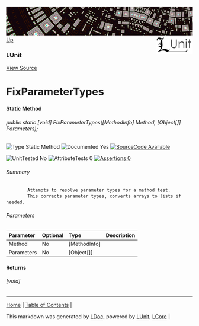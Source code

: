 ![](../Content/LUnit-banner-small.png "")
[<img align="right" src="../Content/LUnit-logo-small.png">](../../README.md)
[Up](LUnit.md)
### LUnit
[View Source](../Extensions/LUnit.cs)
# FixParameterTypes
#### Static Method
###### public static [void] FixParameterTypes([MethodInfo] Method, [Object[]] Parameters);

![Type Static Method](http://b.repl.ca/v1/Type-Static%20Method-lightgrey.png "") ![Documented Yes](http://b.repl.ca/v1/Documented-Yes-brightgreen.png "") [![SourceCode Available](http://b.repl.ca/v1/SourceCode-Available-brightgreen.png "")](../Extensions/LUnit.cs)

![UnitTested No](http://b.repl.ca/v1/UnitTested-No-lightgrey.png "") ![AttributeTests 0](http://b.repl.ca/v1/AttributeTests-0-lightgrey.png "") [![Assertions 0](http://b.repl.ca/v1/Assertions-0-brightgreen.png "")](../Extensions/LUnit.cs)
###### Summary

            Attempts to resolve parameter types for a method test.
            This corrects parameter types, converts arrays to lists if needed.
            
###### Parameters

Parameter | Optional | Type | Description
:---  | :---  | :---  | :--- 
Method | No | [MethodInfo] | 
Parameters | No | [Object[]] | 

#### Returns
###### [void]
---

[Home](../../README.md) | [Table of Contents](../../TableOfContents.md) | 


This markdown was generated by [LDoc](https://github.com/CodeSingularity/LDoc), powered by [LUnit](https://github.com/CodeSingularity/LUnit), [LCore](https://github.com/CodeSingularity/LCore) | 

